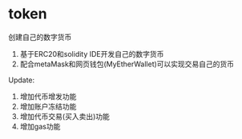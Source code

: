 # token
创建自己的数字货币

1. 基于ERC20和solidity IDE开发自己的数字货币
2. 配合metaMask和网页钱包(MyEtherWallet)可以实现交易自己的货币

Update:
 1. 增加代币增发功能
 2. 增加账户冻结功能
 3. 增加代币交易(买入卖出)功能
 4. 增加gas功能

